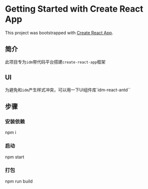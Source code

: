 # Getting Started with Create React App

This project was bootstrapped with [Create React App](https://github.com/facebook/create-react-app).

## 简介

此项目专为`idm`带代码平台搭建`create-react-app`框架

## UI
为避免和`idm`产生样式冲突，可以用一下UI组件库`idm-react-antd``

## 步骤

### 安装依赖

npm i 

### 启动

npm start

### 打包

npm run build